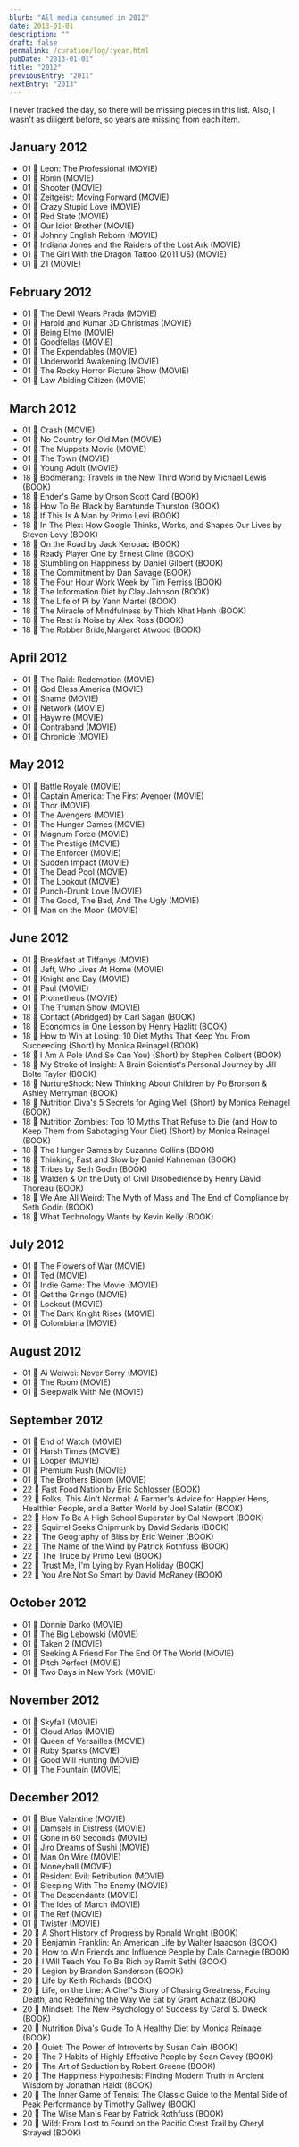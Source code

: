```yaml
---
blurb: "All media consumed in 2012"
date: 2013-01-01
description: ""
draft: false
permalink: /curation/log/:year.html
pubDate: "2013-01-01"
title: "2012"
previousEntry: "2011"
nextEntry: "2013"
---
```


I never tracked the day, so there will be missing pieces in this list.
Also, I wasn't as diligent before, so years are missing from each item.

## January 2012

- 01 🎥 Leon: The Professional (MOVIE)
- 01 🎥 Ronin (MOVIE)
- 01 🎥 Shooter (MOVIE)
- 01 🎥 Zeitgeist: Moving Forward (MOVIE)
- 01 🎥 Crazy Stupid Love (MOVIE)
- 01 🎥 Red State (MOVIE)
- 01 🎥 Our Idiot Brother (MOVIE)
- 01 🎥 Johnny English Reborn (MOVIE)
- 01 🎥 Indiana Jones and the Raiders of the Lost Ark (MOVIE)
- 01 🎥 The Girl With the Dragon Tattoo (2011 US) (MOVIE)
- 01 🎥 21 (MOVIE)

## February 2012

- 01 🎥 The Devil Wears Prada (MOVIE)
- 01 🎥 Harold and Kumar 3D Christmas (MOVIE)
- 01 🎥 Being Elmo (MOVIE)
- 01 🎥 Goodfellas (MOVIE)
- 01 🎥 The Expendables (MOVIE)
- 01 🎥 Underworld Awakening (MOVIE)
- 01 🎥 The Rocky Horror Picture Show (MOVIE)
- 01 🎥 Law Abiding Citizen (MOVIE)

## March 2012

- 01 🎥 Crash (MOVIE)
- 01 🎥 No Country for Old Men (MOVIE)
- 01 🎥 The Muppets Movie (MOVIE)
- 01 🎥 The Town (MOVIE)
- 01 🎥 Young Adult (MOVIE)
- 18 📕 Boomerang: Travels in the New Third World by Michael Lewis (BOOK)
- 18 📕 Ender's Game by Orson Scott Card (BOOK)
- 18 📕 How To Be Black by Baratunde Thurston (BOOK)
- 18 📕 If This Is A Man by Primo Levi (BOOK)
- 18 📕 In The Plex: How Google Thinks, Works, and Shapes Our Lives by Steven Levy (BOOK)
- 18 📕 On the Road by Jack Kerouac (BOOK)
- 18 📕 Ready Player One by Ernest Cline (BOOK)
- 18 📕 Stumbling on Happiness by Daniel Gilbert (BOOK)
- 18 📕 The Commitment by Dan Savage (BOOK)
- 18 📕 The Four Hour Work Week by Tim Ferriss (BOOK)
- 18 📕 The Information Diet by Clay Johnson (BOOK)
- 18 📕 The Life of Pi by Yann Martel (BOOK)
- 18 📕 The Miracle of Mindfulness by Thich Nhat Hanh (BOOK)
- 18 📕 The Rest is Noise by Alex Ross (BOOK)
- 18 📕 The Robber Bride,Margaret Atwood (BOOK)

## April 2012

- 01 🎥 The Raid: Redemption (MOVIE)
- 01 🎥 God Bless America (MOVIE)
- 01 🎥 Shame (MOVIE)
- 01 🎥 Network (MOVIE)
- 01 🎥 Haywire (MOVIE)
- 01 🎥 Contraband (MOVIE)
- 01 🎥 Chronicle (MOVIE)

## May 2012

- 01 🎥 Battle Royale (MOVIE)
- 01 🎥 Captain America: The First Avenger (MOVIE)
- 01 🎥 Thor (MOVIE)
- 01 🎥 The Avengers (MOVIE)
- 01 🎥 The Hunger Games (MOVIE)
- 01 🎥 Magnum Force (MOVIE)
- 01 🎥 The Prestige (MOVIE)
- 01 🎥 The Enforcer (MOVIE)
- 01 🎥 Sudden Impact (MOVIE)
- 01 🎥 The Dead Pool (MOVIE)
- 01 🎥 The Lookout (MOVIE)
- 01 🎥 Punch-Drunk Love (MOVIE)
- 01 🎥 The Good, The Bad, And The Ugly (MOVIE)
- 01 🎥 Man on the Moon (MOVIE)

## June 2012

- 01 🎥 Breakfast at Tiffanys (MOVIE)
- 01 🎥 Jeff, Who Lives At Home (MOVIE)
- 01 🎥 Knight and Day (MOVIE)
- 01 🎥 Paul (MOVIE)
- 01 🎥 Prometheus (MOVIE)
- 01 🎥 The Truman Show (MOVIE)
- 18 📕 Contact (Abridged) by Carl Sagan (BOOK)
- 18 📕 Economics in One Lesson by Henry Hazlitt (BOOK)
- 18 📕 How to Win at Losing: 10 Diet Myths That Keep You From Succeeding (Short) by Monica Reinagel (BOOK)
- 18 📕 I Am A Pole (And So Can You) (Short) by Stephen Colbert (BOOK)
- 18 📕 My Stroke of Insight: A Brain Scientist's Personal Journey by Jill Bolte Taylor (BOOK)
- 18 📕 NurtureShock: New Thinking About Children by Po Bronson & Ashley Merryman (BOOK)
- 18 📕 Nutrition Diva's 5 Secrets for Aging Well (Short) by Monica Reinagel (BOOK)
- 18 📕 Nutrition Zombies: Top 10 Myths That Refuse to Die (and How to Keep Them from Sabotaging Your Diet) (Short) by Monica Reinagel (BOOK)
- 18 📕 The Hunger Games by Suzanne Collins (BOOK)
- 18 📕 Thinking, Fast and Slow by Daniel Kahneman (BOOK)
- 18 📕 Tribes by Seth Godin (BOOK)
- 18 📕 Walden & On the Duty of Civil Disobedience by Henry David Thoreau (BOOK)
- 18 📕 We Are All Weird: The Myth of Mass and The End of Compliance by Seth Godin (BOOK)
- 18 📕 What Technology Wants by Kevin Kelly (BOOK)

## July 2012

- 01 🎥 The Flowers of War (MOVIE)
- 01 🎥 Ted (MOVIE)
- 01 🎥 Indie Game: The Movie (MOVIE)
- 01 🎥 Get the Gringo (MOVIE)
- 01 🎥 Lockout (MOVIE)
- 01 🎥 The Dark Knight Rises (MOVIE)
- 01 🎥 Colombiana (MOVIE)

## August 2012

- 01 🎥 Ai Weiwei: Never Sorry (MOVIE)
- 01 🎥 The Room (MOVIE)
- 01 🎥 Sleepwalk With Me (MOVIE)

## September 2012

- 01 🎥 End of Watch (MOVIE)
- 01 🎥 Harsh Times (MOVIE)
- 01 🎥 Looper (MOVIE)
- 01 🎥 Premium Rush (MOVIE)
- 01 🎥 The Brothers Bloom (MOVIE)
- 22 📕 Fast Food Nation by Eric Schlosser (BOOK)
- 22 📕 Folks, This Ain't Normal: A Farmer's Advice for Happier Hens, Healthier People, and a Better World by Joel Salatin (BOOK)
- 22 📕 How To Be A High School Superstar by Cal Newport (BOOK)
- 22 📕 Squirrel Seeks Chipmunk by David Sedaris (BOOK)
- 22 📕 The Geography of Bliss by Eric Weiner (BOOK)
- 22 📕 The Name of the Wind by Patrick Rothfuss (BOOK)
- 22 📕 The Truce by Primo Levi (BOOK)
- 22 📕 Trust Me, I'm Lying by Ryan Holiday (BOOK)
- 22 📕 You Are Not So Smart by David McRaney (BOOK)

## October 2012

- 01 🎥 Donnie Darko (MOVIE)
- 01 🎥 The Big Lebowski (MOVIE)
- 01 🎥 Taken 2 (MOVIE)
- 01 🎥 Seeking A Friend For The End Of The World (MOVIE)
- 01 🎥 Pitch Perfect (MOVIE)
- 01 🎥 Two Days in New York (MOVIE)

## November 2012

- 01 🎥 Skyfall (MOVIE)
- 01 🎥 Cloud Atlas (MOVIE)
- 01 🎥 Queen of Versailles (MOVIE)
- 01 🎥 Ruby Sparks (MOVIE)
- 01 🎥 Good Will Hunting (MOVIE)
- 01 🎥 The Fountain (MOVIE)

## December 2012

- 01 🎥 Blue Valentine (MOVIE)
- 01 🎥 Damsels in Distress (MOVIE)
- 01 🎥 Gone in 60 Seconds (MOVIE)
- 01 🎥 Jiro Dreams of Sushi (MOVIE)
- 01 🎥 Man On Wire (MOVIE)
- 01 🎥 Moneyball (MOVIE)
- 01 🎥 Resident Evil: Retribution (MOVIE)
- 01 🎥 Sleeping With The Enemy (MOVIE)
- 01 🎥 The Descendants (MOVIE)
- 01 🎥 The Ides of March (MOVIE)
- 01 🎥 The Ref (MOVIE)
- 01 🎥 Twister (MOVIE)
- 20 📕 A Short History of Progress by Ronald Wright (BOOK)
- 20 📕 Benjamin Franklin: An American Life by Walter Isaacson (BOOK)
- 20 📕 How to Win Friends and Influence People by Dale Carnegie (BOOK)
- 20 📕 I Will Teach You To Be Rich by Ramit Sethi (BOOK)
- 20 📕 Legion by Brandon Sanderson (BOOK)
- 20 📕 Life by Keith Richards (BOOK)
- 20 📕 Life, on the Line: A Chef's Story of Chasing Greatness, Facing Death, and Redefining the Way We Eat by Grant Achatz (BOOK)
- 20 📕 Mindset: The New Psychology of Success by Carol S. Dweck (BOOK)
- 20 📕 Nutrition Diva's Guide To A Healthy Diet by Monica Reinagel (BOOK)
- 20 📕 Quiet: The Power of Introverts by Susan Cain (BOOK)
- 20 📕 The 7 Habits of Highly Effective People by Sean Covey (BOOK)
- 20 📕 The Art of Seduction by Robert Greene (BOOK)
- 20 📕 The Happiness Hypothesis: Finding Modern Truth in Ancient Wisdom by Jonathan Haidt (BOOK)
- 20 📕 The Inner Game of Tennis: The Classic Guide to the Mental Side of Peak Performance by Timothy Gallwey (BOOK)
- 20 📕 The Wise Man's Fear by Patrick Rothfuss (BOOK)
- 20 📕 Wild: From Lost to Found on the Pacific Crest Trail by Cheryl Strayed (BOOK)
